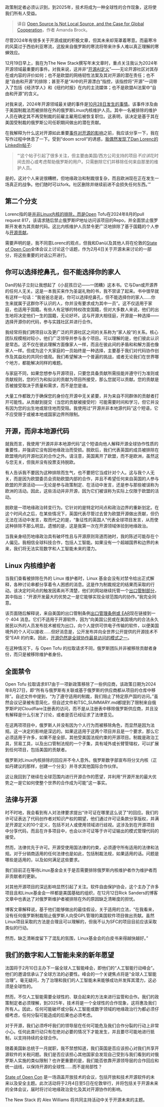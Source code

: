 
<!--
title: 开源并非本地源，以及全球合作的必要性
cover: https://cdn.thenewstack.io/media/2025/01/2d39b1f2-calvin-hanson-poqjewrvfnu-unsplash-scaled.jpg
-->

政策制定者必须认识到，到2025年，技术将成为一种全球性的合作现象，这将使我们所有人受益。

> 译自 [Open Source Is Not Local Source, and the Case for Global Cooperation](https://thenewstack.io/open-source-is-not-local-source-and-the-case-for-global-cooperation/)，作者 Amanda Brock。

尽管2024年有很多关于开源成就的积极文章，但其未来却笼罩着寒意。而最寒冷的风莫过于西伯利亚寒流，这股来自俄罗斯的寒流将带来许多人难以真正理解的寒蝉效应。

12月19日早上，我在为The New Stack撰写年末文章时，重点关注我认为2024年开源领域最重要的事件。对我来说，这并非“[开源AI定义](https://thenewstack.io/open-source-has-a-definition-lets-get-serious-about-defending-it/)”——无论开源社区对其存在或内容的评价如何；也不是欧盟的网络韧性法案及其对开源的潜在责任；也不是“自由和开源”的排除；甚至不是“AI中的开源漂白”指控，该指控将“开源”一词带入了包括《经济学人》和《纽约时报》在内的主流媒体；也不是欧盟AI法案中“自由和开源”的含义。

对我来说，2024年开源领域最关键的事件是[10月28日发生的事情](https://www.linkedin.com/posts/amandabrocktech_linux-kernel-project-drops-11-russian-developers-activity-7256237858418495488-dCTY/)。该事件涉及由于美国制裁法而被排除在外的俄罗斯Linux内核维护人员。其中一名被排除的维护人员在确定其不再受制裁的前雇主雇用后被恢复职位。这表明，该决定是基于其在美国受制裁的俄罗斯公司任职期间做出的潜在贡献。

在我解释为什么这对开源如此重要[事件对开源的影响](https://thenewstack.io/what-happens-to-relicensed-open-source-projects-and-their-forks/)之前，我应该分享一下，我在写作过程中休息了一下。受到“doom scroll”的诱惑，[我偶然发现了Dan Lorenc的LinkedIn帖子](https://www.linkedin.com/posts/danlorenc_revert-commit-that-removed-russian-providers-activity-7279107641925107712-xYF2):

> “‘这个帖子引起了很多关注，但主要由美国/西方公司支持的项目*不应该*花时间去担心或考虑帮助俄罗斯的用户。只需删除它们并移除任何来自那里的维护人员。

是的，这对个人来说很糟糕，但地缘政治和制裁很复杂，而且欧洲现在正在发生一场真正的战争。他们随时可以fork。社区删除并继续前进不会损失任何东西。’”

## 第二个分支

Lorenc指的是[并非Linux内核的排除，而是Open](https://thenewstack.io/kubernetes-rust-linux-and-dos-the-year-in-open-source/) Tofu在2024年8月的pull request 817，该请求随后禁止俄罗斯IP地址访问该项目的Repo，并全面禁止俄罗斯开发者为其贡献代码。这比内核维护人员禁令更广泛地排除了基于国籍的个人参与[开源贡献](https://thenewstack.io/open-source-is-at-a-crossroads/)。

需要声明的是，我不同意Lorenc的观点，但我和Dan以及其他人将在伦敦的[State of Open Con](https://stateofopencon.com/)全体会议上讨论这个话题，作为2月4日关于开源未来讨论的一部分，将这些重要的对话公开进行。

## 你可以选择挖鼻孔，但不能选择你的家人

Dan的帖子立刻让我想起了《小屁孩日记——一团糟》这本书。它与Dan或开源界的任何人无关。这是一本我买来作为圣诞礼物的书，我不禁读了起来。书中很早就有这样一句话：“我爸爸总是说，你可以选择挖鼻孔，但不能选择你的家人……你生来就属于这群你不认识的人，你并没有要求成为其中一员”。这不仅适用于家庭，也适用于国籍。有些人有足够的特权改变国籍，但对大多数人来说，他们的出生地将决定他们一生的国籍，无论好坏。这与开源大相径庭，开源是一种选择——选择开源你的代码，参与实践社区并进行合作。

我经常将我们跨项目以及更广泛的开源社区之间的关系称为“家人般”的关系。核心团队规模相对较小，他们广泛领导并参与各个项目。可以理解的是，他们彼此认识是常态。这不仅在彼此理解方面像家人一样，而且在彼此间的矛盾和和解方面也像家人一样。但成为这个大家庭的一员始终是一种选择，主要基于我们对代码协作创作及其益处的共同价值观。我们希望解决一个普遍的挑战，或者无论我们在世界哪个地方，都能解决同样的难题。

与家庭不同，如果您想参与开源项目，只要您具备贡献所需技能并遵守行为准则或贡献规则，您的行为和拟议的贡献为项目所接受，那么您就可以贡献。您的贡献是否被接受取决于质量和需求，而不是您是谁。

大量工作都致力于确保您的身份在开源中无关紧要，并为来自不同群体的贡献者打开可能性。从贡献到提交（当您的贡献被接受时）可能需要时间和学习，但它并没有因为您的出生地或居住地而受阻。我使用过“开源并非本地源代码”这个短语，它不应受限于或被本地或国家边界所限制。

## 开源，而非本地源代码

就我而言，我使用“开源并非本地源代码”这个短语向他人解释开源全球协作性质的重要性，并强调它没有因地缘政治而受损。脱欧后，我们代表英国的成员被排除在欧盟境内的开源社区的合作之外。请注意，英国离开了欧盟，而不是欧洲，虽然这与您无关，但我并没有投票支持脱欧。

有人告诉我不要因为这种排除而生气，也不要把它当成针对个人。这与我个人无关，而是因为欧盟委员会资助欧盟内部的合作，并且不希望任何来自英国的人参与欧盟的开源活动——无论是参与政策制定、在活动中发言，还是参与那些被误称为欧洲的活动。因此，这些活动并非开源，因为它们被误称为实际上仅限于欧盟的活动。

脱欧是一项地缘政治转变行为。它针对的是特定时间点和政治边界的重新划定。在这个时间点之后，在某些情况下，英国代表尽管过去曾为欧盟开源做出贡献，但仍无法在活动中发言，取而代之的是，“象征性的英国人”代表全球项目发言，从而使这种排除不那么明显。遗憾的是，这是我第一次在开源领域体验到地缘政治。

当我亲身经历地缘政治具有破坏性且与开源原则背道而驰时，我的陈述可能存在个人偏见。我相信全球科技合作，包括人工智能。如果没有一个超越国界和边界的未来，我们将无法实现数字和人工智能未来的潜力。

## Linux 内核维护者

当我们查看被排除在外的 Linux 维护者时，Linux 基金会没有对禁令给出正式解释，各种讨论串都分享着令人困惑的消息。这是作为制裁规定的结果而采取的行动。该决定时间点的触发因素尚不清楚，他们的网站继续托管一个[出口管制部分](https://www.linuxfoundation.org/resources/publications/understanding-us-export-controls-with-open-source-projects)，其中指出：“开源开发最大的优势之一是它能够实现全球范围内的协作。”我完全同意。

该页面随后解释说，来自美国的出口管制条例[出口管理条例或 EAR](https://www.bis.doc.gov/index.php/regulations/export-administration-regulations-ear)现在链接到一个 404 消息。它们不适用于开源软件，因为“向美国公民或在美国境内的合法永久居民以外的人员发布技术被视为出口，向个人提供可供电子传输的软件，以便美国境外的个人可以接收……但好消息是，公开发布并向全世界公开提供的开源技术不受”EAR 的约束。因此，[开源仍然是全球协作最易访问的模式之一](https://thenewstack.io/open-source-in-2025-strap-in-disruption-straight-ahead/)。

在这种情况下，与 Open Tofu 的拉取请求不同，俄罗斯团队并非被移除贡献者身份，而只是被移除维护者身份。

## 全面禁令

Open Tofu 拉取请求817由于一项新政策移除了一些供应商，该政策日期为2024年8月27日，即“所有与俄罗斯有关联或基于俄罗斯的供应商都从项目的仓库中移除”。自述文件中提到，“为了遵守适用的制裁，我们阻止了特定原产国的访问。”虽然会议记录被有意简化，但自述文件和TSC_SUMMARY.md都提到了限制来自俄罗斯IP对Cloudflare注册表的访问，而不是从注册表中移除俄罗斯供应商，并且没有解释是什么引发了讨论，或者是否已经征求了法律意见。

在这两项项目中，俄罗斯人并没有因为个人行为而被移除角色，而显然是因为法规。这一决定的影响是深远的。如果这适用于这两个项目并且是一个要求，那么它必须适用于许多，如果不是全部，其他受美国法规约束的开源项目。制裁是政治工具，贸易工具，以及出口管制法规的一个子集，具有域外或长臂管辖权，可以扩展到任何项目，包括美国的贡献者。

俄罗斯对Linux内核排除的回应并不令人意外。俄罗斯数字部宣布将分叉内核（正如丹建议的那样，创建一个分支）并寻求其他国际合作伙伴。

这让我回到了继续在全球范围内进行开源合作的愿望，并利用“开源开发的最大优势之一是它如何使整个世界的合作成为可能”这一事实。

## 法律与开源

时不时地，我会看到有人对法律要求提出“许可证在哪里这么说了”的回应。我们的许可证表达了代码创作者对知识产权的期望，他们通过许可证条款分享版权，并满足开源定义的10个定义，包括不对人或使用领域进行歧视。这涉及到在开源项目中分享代码，而且在许多项目中，也会以许可证等于许可证输出的模式管理代码的接受。

然而，法律优先于许可。开源受使用国法律的约束，必须遵守所有适用的法律和法规。对于分销商适用的任何法律也是如此，包括制裁法规，如果适用的话。问题是哪些是适用的，以及如何满足这些要求。

我们目前正在等待Linux基金会关于是否需要排除俄罗斯内核维护者作为维护者而非贡献者的更新。

对其他开源项目的深远影响显然引起了关注。软件自由保护协会，这个主办了许多项目且和Linux基金会一样都是美国基础的组织，在12月12日Rick Sanders的博客文章中也表达了对俄罗斯维护者被排除在外的原因缺乏清晰度的担忧。

博客文章解释说，基于他们能够做出的最佳假设，关于适用的立法，“在我看来，没有任何俄罗斯制裁阻止俄罗斯人向受GPL管理的美国软件项目做出贡献。虽然Linux项目采取的方法是合理且可以理解的，但我不认为SFC的项目目前应该采取类似的行动。

然而，缺乏清晰度留下了混乱的氛围，Linux基金会的白皮书来得越快越好。”


## 我们的数字和人工智能未来的新年愿望

法国将于2月10日主办下一届全球人工智能峰会，即他们的“人工智能行动峰会”。他们的邀请信承认了全球方法的必要性。峰会的一个关键焦点将是“全球人工智能治理”。毫无疑问，为了治理和我们的人工智能未来能够成功并发挥其潜力，这必须是全球性的。

然而，不仅人工智能需要全球性的、联合起来的方法来进行监管和合作。我们的政策制定者必须理解，到2025年，技术将是一个全球性的合作现象，这将惠及我们所有人。因此，任何可能破坏或分裂人工智能或数字领域的地缘政治行为都必须仔细考虑，任何分裂可能造成的后果也必须考虑。

对于开源，我们必须呼吁我们的领导层在任何可能危及我们合作分裂的行动上非常小心。任何此类行动只有在绝对必要的情况下才能发生，并且要尽可能地进行抵制，以支持持续的全球合作。

随着美国新总统于一月就职，我不禁想知道，我们英国是否应该担心对我们共享开源软件的关税问题。我们是否应该担心其他国家会发现自己受到与我们看到的对俄罗斯人实施的类似限制？也许更重要的是，我们能否依靠开源领导层的合作回应和统一战线，以保持开源的全球性……而不是局部性？

[State of Open Con](https://stateofopencon.com/) 是一场涵盖开放技术的会议，包括开放和技术开源软件的未来以及安全主题。此次活动将于2月4日至5日在伦敦举行，并将包括关于开源未来的全体会议，届时将讨论地缘政治变化及其对开源协作的影响。

The New Stack 的 Alex Williams 将共同主持活动中关于开源未来的主题。
